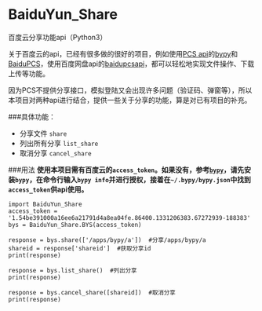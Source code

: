 # BaiduYun_Share
百度云分享功能api（Python3）

关于百度云的api，已经有很多做的很好的项目，例如使用[PCS api](https://developer.baidu.com/wiki/index.php?title=docs/pcs/rest/file_data_apis_list)的[bypy](https://github.com/houtianze/bypy)和[BaiduPCS](https://github.com/mozillazg/baidu-pcs-python-sdk)，使用百度网盘api的[baidupcsapi](https://github.com/ly0/baidupcsapi)，都可以轻松地实现文件操作、下载上传等功能。

因为PCS不提供分享接口，模拟登陆又会出现许多问题（验证码、弹窗等），所以本项目对两种api进行结合，提供一些关于分享的功能，算是对已有项目的补充。

###具体功能：
- 分享文件 `share`
- 列出所有分享 `list_share`
- 取消分享 `cancel_share`

###用法
**使用本项目需有百度云的`access_token`。如果没有，参考[`bypy`](https://github.com/houtianze/bypy)，请先安装`bypy`，在命令行输入`bypy info`并进行授权，接着在`~/.bypy/bypy.json`中找到`access_token`供api使用。**

```
import BaiduYun_Share
access_token = '1.54be391000a16ee6a21791d4a8ea04fe.86400.1331206383.67272939-188383'
bys = BaiduYun_Share.BYS(access_token)

response = bys.share(['/apps/bypy/a'])  #分享/apps/bypy/a
shareid = response['shareid']  #获取分享id
print(response)

response = bys.list_share()  #列出分享
print(response)

response = bys.cancel_share([shareid])  #取消分享
print(response)
```